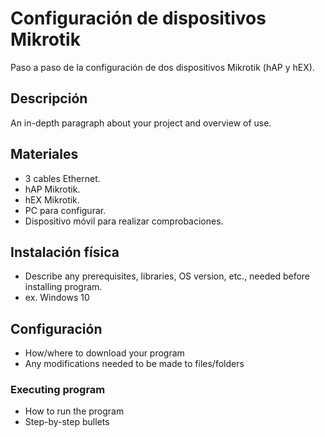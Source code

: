 # Configuración de dispositivos Mikrotik

Paso a paso de la configuración de dos dispositivos Mikrotik (hAP y hEX).

## Descripción

An in-depth paragraph about your project and overview of use.

## Materiales

* 3 cables Ethernet.
* hAP Mikrotik.
* hEX Mikrotik.
* PC para configurar.
* Dispositivo móvil para realizar comprobaciones.

## Instalación física

* Describe any prerequisites, libraries, OS version, etc., needed before installing program.
* ex. Windows 10

## Configuración

* How/where to download your program
* Any modifications needed to be made to files/folders

### Executing program

* How to run the program
* Step-by-step bullets
